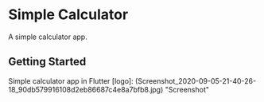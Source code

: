 # Simple Calculator

A simple calculator app.

## Getting Started

Simple calculator app in Flutter
[logo]: (Screenshot_2020-09-05-21-40-26-18_90db579916108d2eb86687c4e8a7bfb8.jpg) "Screenshot"
